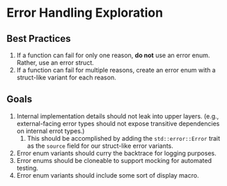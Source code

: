 # Error Handling Exploration

## Best Practices

1. If a function can fail for only one reason, **do not** use an error enum. Rather, use an error struct.
1. If a function can fail for multiple reasons, create an error enum with a
struct-like variant for each reason.

## Goals

1. Internal implementation details should not leak into upper layers. (e.g., external-facing error types should not expose transitive dependencies on internal
errot types.)
    1. This should be accomplished by adding the `std::error::Error` trait
    as the `source` field for our struct-like error variants.
1. Error enum variants should curry the backtrace for logging purposes.
1. Error enums should be cloneable to support mocking for automated testing.
1. Error enum variants should include some sort of display macro. 